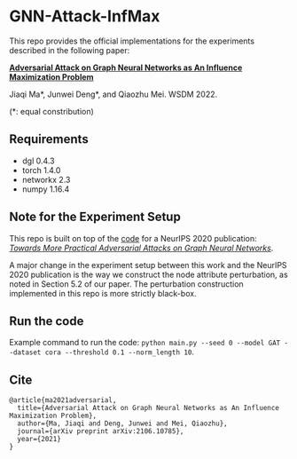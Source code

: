 # **GNN-Attack-InfMax**

This repo provides the official implementations for the experiments described in the following paper:

[**Adversarial Attack on Graph Neural Networks as An Influence Maximization Problem**](https://arxiv.org/abs/2106.10785)

Jiaqi Ma\*, Junwei Deng\*, and Qiaozhu Mei. WSDM 2022.

(\*: equal constribution)

## Requirements
- dgl 0.4.3
- torch 1.4.0    
- networkx 2.3  
- numpy 1.16.4 

## Note for the Experiment Setup

This repo is built on top of the [code](https://github.com/Mark12Ding/GNN-Practical-Attack) for a NeurIPS 2020 publication: [*Towards More Practical Adversarial Attacks on Graph Neural Networks*](https://arxiv.org/abs/2006.05057). 

A major change in the experiment setup between this work and the NeurIPS 2020 publication is the way we construct the node attribute perturbation, as noted in Section 5.2 of our paper. The perturbation construction implemented in this repo is more strictly black-box.

## Run the code

Example command to run the code: `python main.py --seed 0 --model GAT --dataset cora --threshold 0.1 --norm_length 10`. 

## Cite
```
@article{ma2021adversarial,
  title={Adversarial Attack on Graph Neural Networks as An Influence Maximization Problem},
  author={Ma, Jiaqi and Deng, Junwei and Mei, Qiaozhu},
  journal={arXiv preprint arXiv:2106.10785},
  year={2021}
}
```

